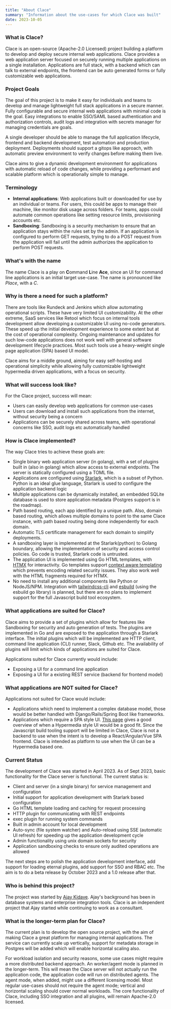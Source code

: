 ```yaml
---
title: "About Clace"
summary: "Information about the use-cases for which Clace was built"
date: 2023-10-05
---
```


### What is Clace?

Clace is an open-source (Apache-2.0 Licensed) project building a platform to develop and deploy secure internal web applications. Clace provides a web application server focused on securely running multiple applications on a single installation. Applications are full stack, with a backend which can talk to external endpoints, the frontend can be auto generated forms or fully customizable web applications.

### Project Goals

The goal of this project is to make it easy for individuals and teams to develop and manage lightweight full stack applications in a secure manner. Fully configurable and secure internal web applications with minimal code is the goal. Easy integrations to enable SSO/SAML based authentication and authorization controls, audit logs and integration with secrets manager for managing credentials are goals.

A single developer should be able to manage the full application lifecycle, frontend and backend development, test automation and production deployment. Deployments should support a gitops like approach, with automatic preview environment to verify changes before making them live.

Clace aims to give a dynamic development environment for applications with automatic reload of code changes, while providing a performant and scalable platform which is operationally simple to manage.

### Terminology

- **Internal applications**: Web applications built or downloaded for use by an individual or teams. For users, this could be apps to manage their machine, like monitor disk usage across folders. For teams, apps could automate common operations like setting resource limits, provisioning accounts etc.
- **Sandboxing**: Sandboxing is a security mechanism to ensure that an application stays within the rules set by the admin. If an application is configured to perform GET requests, trying to do a POST request from the application will fail until the admin authorizes the application to perform POST requests.

### What's with the name

The name Clace is a play on **C**ommand **L**ine **Ace**, since an UI for command line applications is an initial target use-case. The name is pronounced like _Place_, with a _C_.

### Why is there a need for such a platform?

There are tools like Rundeck and Jenkins which allow automating operational scripts. These have very limited UI customizability. At the other extreme, SaaS services like Retool which focus on internal tools development allow developing a customizable UI using no-code generators. These speed up the initial development experience to some extent but at the cost of operational complexity. Ongoing maintenance and updates for such low-code applications does not work well with general software development lifecycle practices. Most such tools use a heavy-weight single page application (SPA) based UI model.

Clace aims for a middle ground, aiming for easy self-hosting and operational simplicity while allowing fully customizable lightweight hypermedia driven applications, with a focus on security.

### What will success look like?

For the Clace project, success will mean:

- Users can easily develop web applications for common use-cases
- Users can download and install such applications from the internet, without security being a concern
- Applications can be securely shared across teams, with operational concerns like SSO, audit logs etc automatically handled

### How is Clace implemented?

The way Clace tries to achieve these goals are:

- Single binary web application server (in golang), with a set of plugins built in (also in golang) which allow access to external endpoints. The server is statically configured using a TOML file.
- Applications are configured using [Starlark](https://github.com/google/starlark-go), which is a subset of Python. Python is an ideal glue language, Starlark is used to configure the application backend logic
- Multiple applications can be dynamically installed, an embedded SQLite database is used to store application metadata (Postgres support is in the roadmap).
- Path based routing, each app identified by a unique path. Also, domain based routing, which allows multiple domains to point to the same Clace instance, with path based routing being done independently for each domain.
- Automatic TLS certificate management for each domain to simplify deployments.
- A sandboxing layer is implemented at the Starlark(python) to Golang boundary, allowing the implementation of security and access control policies. Go code is trusted, Starlark code is untrusted.
- The application UI is implemented using Go HTML templates, with [HTMX](https://htmx.org/) for interactivity. Go templates support [context aware templating](https://pkg.go.dev/html/template#hdr-Contexts) which prevents encoding related security issues. They also work well with the HTML fragments required for HTMX.
- No need to install any additional components like Python or NodeJS/NPM. Integration with [tailwindcss-cli](https://tailwindcss.com/blog/standalone-cli) and [esbuild](https://esbuild.github.io/) (using the esbuild go library) is planned, but there are no plans to implement support for the full Javascript build tool ecosystem.

### What applications are suited for Clace?

Clace aims to provide a set of plugins which allow for features like Sandboxing for security and auto generation of tests. The plugins are implemented in Go and are exposed to the application through a Starlark interface. The initial plugins which will be implemented are HTTP client, command line application (CLI) runner, Slack, Github etc. The availability of plugins will limit which kinds of applications are suited for Clace.

Applications suited for Clace currently would include:

- Exposing a UI for a command line application
- Exposing a UI for a existing REST service (backend for frontend model)

### What applications are NOT suited for Clace?

Applications not suited for Clace would include:

- Applications which need to implement a complex database model, those would be better handled with Django/Rails/Spring Boot like frameworks.
- Applications which require a SPA style UI. [This page](https://htmx.org/essays/when-to-use-hypermedia/) gives a good overview of when a Hypermedia style UI would be a good fit. Since the Javascript build tooling support will be limited in Clace, Clace is not a backend to use when the intent is to develop a React/Angular/Vue SPA frontend. Clace is intended as platform to use when the UI can be a Hypermedia based one.

### Current Status

The development of Clace was started in April 2023. As of Sept 2023, basic functionality for the Clace server is functional. The current status is:

- Client and server (in a single binary) for service management and configuration
- Initial support for application development with Starlark based configuration
- Go HTML template loading and caching for request processing
- HTTP plugin for communicating with REST endpoints
- exec plugin for running system commands
- Built in admin account for local development
- Auto-sync (file system watcher) and Auto-reload using SSE (automatic UI refresh) for speeding up the application development cycle
- Admin functionality using unix domain sockets for security
- Application sandboxing checks to ensure only audited operations are allowed

The next steps are to polish the application development interface, add support for loading eternal plugins, add support for SSO and RBAC etc. The aim is to do a beta release by October 2023 and a 1.0 release after that.

### Who is behind this project?

The project was started by [Ajay Kidave](https://www.linkedin.com/in/ajayvk/). Ajay's background has been in database systems and enterprise integration tools. Clace is an independent project that Ajay started while continuing to work as a consultant.

### What is the longer-term plan for Clace?

The current plan is to develop the open source project, with the aim of making Clace a great platform for managing internal applications. The service can currently scale up vertically, support for metadata storage in Postgres will be added which will enable horizontal scaling also.

For workload isolation and security reasons, some use cases might require a more distributed backend approach. An worker/agent mode is planned in the longer-term. This will mean the Clace server will not actually run the application code, the application code will run on distributed agents. The agent mode, when added, might use a different licensing model. Most regular use-cases should not require the agent mode; vertical and horizontal scaling should cover normal workloads. The core functionality of Clace, including SSO integration and all plugins, will remain Apache-2.0 licensed.
